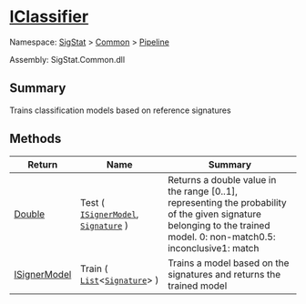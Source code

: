 # [IClassifier](./IClassifier.md)

Namespace: [SigStat]() > [Common]() > [Pipeline]()

Assembly: SigStat.Common.dll

## Summary
Trains classification models based on reference signatures

## Methods

| Return | Name | Summary | 
| --- | --- | --- | 
| [Double](https://docs.microsoft.com/en-us/dotnet/api/System.Double) | Test ( [`ISignerModel`](./ISignerModel.md), [`Signature`](./../Signature.md) ) | Returns a double value in the range [0..1], representing the probability of the given signature belonging to the trained model.  <list type="bullet"><item>0: non-match</item><item>0.5: inconclusive</item><item>1: match</item></list> | 
| [ISignerModel](./ISignerModel.md) | Train ( [`List`](https://docs.microsoft.com/en-us/dotnet/api/System.Collections.Generic.List-1)\<[`Signature`](./../Signature.md)> ) | Trains a model based on the signatures and returns the trained model | 


